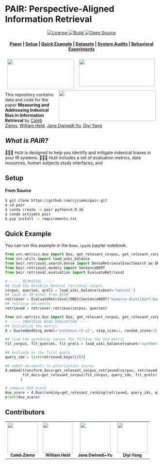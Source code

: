 # PAIR: Perspective-Aligned Information Retrieval

<p align="center">
    <a href="http://creativecommons.org/licenses/by-sa/4.0/">
        <img alt="License" src="https://img.shields.io/badge/License-CC%20BY--SA%204.0-lightgrey.svg">
    </a>
    <a href="https://www.python.org/">
            <img alt="Build" src="https://img.shields.io/badge/Made%20with-Python-1f425f.svg?color=purple">
    </a>
    <a href="#">
        <img alt="Open Source" src="https://badges.frapsoft.com/os/v1/open-source.svg?v=103">
    </a>
</p>

<h4 align="center">
    <p>
        <a href="https://openreview.net/pdf?id=6buHk8B0ww">Paper</a> |
        <a href="#setup">Setup</a> |
        <a href="#quick-example">Quick Example</a> |        
        <a href="#datasets">Datasets</a> |
        <a href="#system-audits">System Audits</a> |
        <a href="#behavioral-experiments">Behavioral Experiments</a>
    <p>
</h4>

<!-- > The development of PAIR is supported by: -->

<h3 align="center">
    <a href="https://nlp.stanford.edu/"><img style="float: left; padding: 2px 7px 2px 7px;" width="220" height="100" src="https://upload.wikimedia.org/wikipedia/commons/thumb/4/4b/Stanford_Cardinal_logo.svg/314px-Stanford_Cardinal_logo.svg.png" /></a>
    <a href="https://www.cc.gatech.edu/"><img style="float: middle; padding: 2px 7px 2px 7px;" width="250" height="90" src="https://upload.wikimedia.org/wikipedia/commons/8/84/Georgia_Tech_logo_2021_Cropped.png" /></a>
    <a href="https://ai.meta.com/research/"><img style="float: right; padding: 2px 7px 2px 7px;" width="320" height="100" src="https://upload.wikimedia.org/wikipedia/commons/thumb/0/05/Meta_Platforms_Inc._logo_%28cropped%29.svg/2560px-Meta_Platforms_Inc._logo_%28cropped%29.svg.png" /></a>
</h3>

This repository contains data and code for the paper **Measuring and Addressing Indexical Bias in Information Retrieval** by [Caleb Ziems](https://calebziems.com/), [William Held](https://williamheld.com/), [Jane Dwivedi-Yu](https://janedwivedi.github.io/), [Diyi Yang](https://cs.stanford.edu/~diyiy/)

## *What is PAIR?*
:people_holding_hands: `PAIR` is designed to help you identify and mitigate indexical biases in your IR systems. :people_holding_hands: `PAIR` includes a set of evaluation metrics, data resources, human subjects study interfaces, and 

## Setup

#### From Source
```bash
$ git clone https://github.com/cjziems/pair.git
$ cd pair
$ conda create -n pair python=3.9.16
$ conda activate pair
$ pip install -r requirements.txt
```

## Quick Example

You can run this example in the `Demo.ipynb` jupyter notebook. 

```python
from src.metrics.duo import Duo, get_relevant_corpus, get_relevant_corpus_retrieved, get_relevant_ranking
from src.utils import load_wiki_balance
from beir.retrieval.search.dense import DenseRetrievalExactSearch as DRES
from beir.retrieval.models import SentenceBERT
from beir.retrieval.evaluation import EvaluateRetrieval

# ----- RETRIEVAL -----
## load the WikiBias_Natural retrieval corpus
corpus, queries, qrels = load_wiki_balance(subset='natural')
## load an IR model from BEIR
retriever = EvaluateRetrieval(DRES(SentenceBERT("msmarco-distilbert-base-tas-b"), batch_size=16))
## retrieve documents
retrieved = retriever.retrieve(corpus, queries)

from src.metrics.duo import Duo, get_relevant_corpus, get_relevant_corpus_retrieved, get_relevant_ranking
# ----- INDEXICAL BIAS EVALUATION -----
## initialize the metric 
d = Duo(embedding_model="sentence-t5-xl", step_size=1, random_state=7)

## load the synthetic corpus for fitting the Duo metric
fit_corpus, fit_queries, fit_qrels = load_wiki_balance(subset='synthetic')

## evaluate on the first query
query_idx = list(retrieved.keys())[0]

## embed documents to polarization scores
d.embed(transform_docs=get_relevant_corpus_retrieved(corpus, retrieved, query_idx, qrels), 
        fit_docs=get_relevant_corpus(fit_corpus, query_idx, fit_qrels),
       )

# compute DUO score
duo_score = d.Duo(ranking=get_relevant_ranking(retrieved, query_idx, qrels))
print(duo_score)
```

## Contributors

<!-- ALL-CONTRIBUTORS-LIST:START - Do not remove or modify this section -->
<!-- prettier-ignore-start -->
<!-- markdownlint-disable -->
<table>
  <tr>
    <td align="center"><a href="https://calebziems.com/"><img src="https://calebziems.com/assets/img/caleb_sf.jpeg" width="100px;" alt=""/><br /><sub><b>Caleb Ziems</b></sub></a></td>
    <td align="center"><a href="https://williamheld.com/"><img src="https://avatars.githubusercontent.com/u/9847335?v=4" width="100px;" alt=""/><br /><sub><b>William Held</b></sub></a></td>
    <td align="center"><a href="https://janedwivedi.github.io/"><img src="https://conference2023.mlinpl.org/images/optimized/speakers-2023-600x600/JaneDwivedi-Yu.webp" width="100px;" alt=""/><br /><sub><b>Jane Dwivedi-Yu</b></sub></a></td>
    <td align="center"><a href="https://cs.stanford.edu/~diyiy/"><img src="https://encrypted-tbn0.gstatic.com/images?q=tbn:ANd9GcR-1wX8XpndSuQulTQg8O8vh63T-9QD9jD-Lg&s" width="100px;" alt=""/><br /><sub><b>Diyi Yang</b></sub></a></td>
  </tr>
</table>